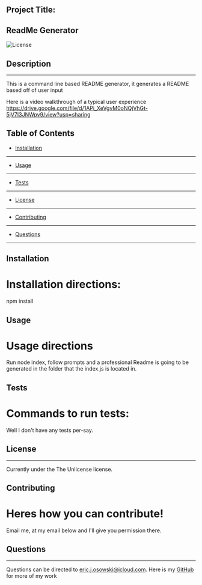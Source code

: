 Project Title:
  -------------

  ## ReadMe Generator
  ![License](https://img.shields.io/badge/License-TheUnlicense-blue)
## Description
--------------

This is a command line based README generator, it generates a README based off of user input

Here is a video walkthrough of a typical user experience
https://drive.google.com/file/d/1APi_XeVgvM0oNQjVhGt-5jV7I3JNWpv9/view?usp=sharing


## Table of Contents 

* [Installation](#installation)
-------------------------------
* [Usage](#usage)
-----------------
* [Tests](#tests)
-----------------
* [License](#license)
---------------------
* [Contributing](#contributing)
-------------------------------
* [Questions](#questions)
-------------------------

## Installation

Installation directions:
========================
npm install


## Usage

Usage directions
================
Run node index, follow prompts and a professional Readme is going to be generated in the folder that the index.js is located in.


## Tests

Commands to run tests:
======================
Well I don't have any tests per-say.


## License
----------

Currently under the The Unlicense license.


## Contributing

Heres how you can contribute!
=============================
Email me, at my email below and I'll give you permission there.


## Questions
------------

Questions can be directed to eric.j.osowski@icloud.com. Here is my [GitHub](https://github.com/EricJamesOsowski) for more of my work